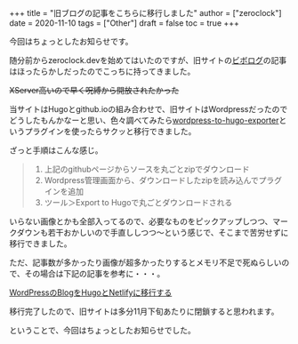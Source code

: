 +++
title = "旧ブログの記事をこちらに移行しました"
author = ["zeroclock"]
date = 2020-11-10
tags = ["Other"]
draft = false
toc = true
+++

今回はちょっとしたお知らせです。

随分前からzeroclock.devを始めてはいたのですが、旧サイトの[ビボログ](https://vivolog.net)の記事はほったらかしだったのでこっちに持ってきました。

~~XServer高いので早く呪縛から開放されたかった~~

<!--more-->

当サイトはHugoとgithub.ioの組み合わせで、旧サイトはWordpressだったのでどうしたもんかなーと思い、色々調べてみたら[wordpress-to-hugo-exporter](https://github.com/SchumacherFM/wordpress-to-hugo-exporter)というプラグインを使ったらサクッと移行できました。

ざっと手順はこんな感じ。

> 1.  上記のgithubページからソースを丸ごとzipでダウンロード
> 2.  Wordpress管理画面から、ダウンロードしたzipを読み込んでプラグインを追加
> 3.  ツール＞Export to Hugoで丸ごとダウンロードされる

いらない画像とかも全部入ってるので、必要なものをピックアップしつつ、マークダウンも若干おかしいので手直ししつつ〜という感じで、そこまで苦労せずに移行できました。

ただ、記事数が多かったり画像が超多かったりするとメモリ不足で死ぬらしいので、その場合は下記の記事を参考に・・・。

[WordPressのBlogをHugoとNetlifyに移行する](https://randd.kwappa.net/2020/05/17/migrate-wordpress-to-hugo-and-netlify/)

移行完了したので、旧サイトは多分11月下旬あたりに閉鎖すると思われます。

ということで、今回はちょっとしたお知らせでした。
